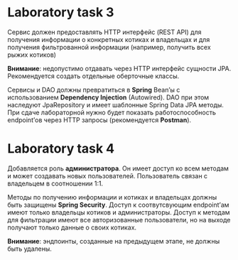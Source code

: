 # Laboratory task 3
Сервис должен предоставлять HTTP интерфейс (REST API) для получения информации о конкретных котиках и владельцах и для получения фильтрованной информации (например, получить всех рыжих котиков)

**Внимание**: недопустимо отдавать через HTTP интерфейс сущности JPA. Рекомендуется создать отдельные оберточные классы.

Сервисы и DAO должны превратиться в **Spring** Bean’ы с использованием **Dependency Injection** (Autowired). DAO при этом наследуют JpaRepository и имеет шаблонные Spring Data JPA методы.
При сдаче лабораторной нужно будет показать работоспособность endpoint’ов через HTTP запросы (рекомендуется **Postman**).

# Laboratory task 4
Добавляется роль **администратора**. Он имеет доступ ко всем методам и может создавать новых пользователей. Пользователь связан с владельцем в соотношении 1:1.

Методы по получению информации и котиках и владельцах должны быть защищены **Spring Security**. Доступ к соотвутсвующим endpoint’ам имеют только владельцы котиков и администраторы. Доступ к методам для фильтрации имеют все авторизованные пользователи, но на выходе получают только данные о своих котиках.

**Внимание**: эндпоинты, созданные на предыдущем этапе, не должны быть удалены.